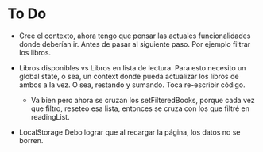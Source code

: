 # To Do

-   Cree el contexto, ahora tengo que pensar las actuales funcionalidades donde deberían ir. Antes de pasar al
    siguiente paso. Por ejemplo filtrar los libros.

-   Libros disponibles vs Libros en lista de lectura.
    Para esto necesito un global state, o sea, un context donde pueda actualizar
    los libros de ambos a la vez. O sea, restando y sumando. Toca re-escribir código.

    -   Va bien pero ahora se cruzan los setFilteredBooks, porque cada vez que filtro, reseteo esa lista, entonces
        se cruza con los que filtré en readingList.

-   LocalStorage
    Debo lograr que al recargar la página, los datos no se borren.

